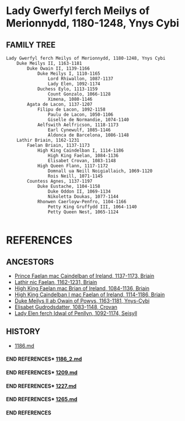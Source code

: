 # Lady Gwerfyl ferch Meilys of Merionnydd, 1180-1248, Ynys Cybi

## FAMILY TREE 
```
Lady Gwerfyl ferch Meilys of Merionnydd, 1180-1248, Ynys Cybi
	Duke Meilys II, 1163-1181
		Duke Owain II, 1139-1166
			Duke Meilys I, 1110-1165
				Lord Rhiwallon, 1087-1137
				Lady Elen, 1092-1174
			Duchess Eylo, 1113-1159
				Count Gonzalo, 1066-1128
				Ximena, 1080-1146
		Agata de Lacon, 1137-1207
			Filipu de Lacon, 1092-1158
				Paulu de Lacon, 1050-1106
				Giselle de Normandie, 1074-1140
			Aelfswith Aelfricson, 1118-1173
				Earl Cynewulf, 1085-1146
				Aldonca de Barcelona, 1086-1148
	Lathir Briain, 1162-1231
		Faelan Briain, 1137-1173
			High King Caindelban I, 1114-1186
				High King Faelan, 1084-1136			
				Elisabet Crovan, 1083-1148			
			High Queen Flann, 1117-1172
				Domnall ua Neill Noigiallaich, 1069-1120		
				Rois Neill, 1071-1145		
		Countess Agnes, 1137-1197
			Duke Eustache, 1104-1158
				Duke Oddon II, 1069-1134
				Nikoletta Doukas, 1077-1144
			Rhonwen Caerloyw-Penfro, 1104-1166
				Petty King Gruffydd III, 1064-1140	
				Petty Queen Nest, 1065-1124
					
```


# REFERENCES

## ANCESTORS
* [Prince Faelan mac Caindelban of Ireland, 1137-1173, Briain](faelan_mac_caindelban_1137.md)
* [Lathir nic Faelan, 1162-1231, Briain](lathir_nic_faelan_1162.md)
* [High King Faelan mac Brian of Ireland, 1084-1136, Briain](faelan_mac_brian_1084.md)
* [High King Caindelban I mac Faelan of Ireland, 1114-1186, Briain](caindelban_i_mac_faelan_1114.md)
* [Duke Meilys II ab Owain of Powys, 1163-1181, Ynys-Cybi](meilys_ii_ab_owain_1163.md)
* [Elisabet Gudrodsdatter, 1083-1148, Crovan](elisabet_gudrodsdatter_1083.md)
* [Lady Elen ferch Idwal of Penllyn, 1092-1174, Seisyll](elen_ferch_idwal_1092.md)

## HISTORY
* [1186.md](../h/1186.md)
#### END REFERENCES* [1186_2.md](../h/1186_2.md)
#### END REFERENCES* [1209.md](../h/1209.md)
#### END REFERENCES* [1227.md](../h/1227.md)
#### END REFERENCES* [1265.md](../h/1265.md)
#### END REFERENCES